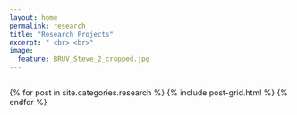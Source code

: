 ```yaml
---
layout: home
permalink: research
title: "Research Projects"
excerpt: " <br> <br>"
image:
  feature: BRUV_Steve_2_cropped.jpg
---
```

<h2 class="post-title"> </h2>
<div class="tiles">
{% for post in site.categories.research %}
	{% include post-grid.html %}
{% endfor %}
</div><!-- /.tiles -->
